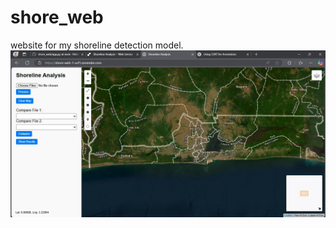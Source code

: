 # shore_web
website for my shoreline detection model.
![Description of Image](https://github.com/FelixEfosa/Shoreline_Analysis/blob/main/Images/111123.JPG)
